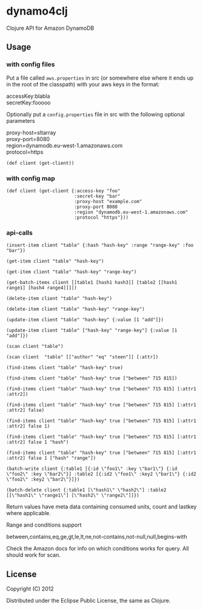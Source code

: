# dynamo4clj

Clojure API for Amazon DynamoDB

## Usage

### with config files
Put a file called `aws.properties` in src (or somewhere else where it ends up in the root of the classpath) with your aws keys in the format:

accessKey:blabla    
secretKey:fooooo    

Optionally put a `config.properties` file in src with the following optional parameters

proxy-host=sltarray   
proxy-port=8080  
region=dynamodb.eu-west-1.amazonaws.com  
protocol=https

    (def client (get-client))


### with config map 

    (def client (get-client {:access-key "foo"
                             :secret-key "bar"
                             :proxy-host "example.com" 
                             :proxy-port 8080 
                             :region "dynamodb.eu-west-1.amazonaws.com"
                             :protocol "https"}))

### api-calls 

    (insert-item client "table" {:hash "hash-key" :range "range-key" :foo "bar"})

    (get-item client "table" "hash-key")
    
    (get-item client "table" "hash-key" "range-key")

    (get-batch-items client [[table1 [hash1 hash3]] [table2 [[hash1 range1] [hash4 range4]]]])

    (delete-item client "table" "hash-key")
    
    (delete-item client "table" "hash-key" "range-key")

    (update-item client "table" "hash-key" {:value [1 "add"]})
     
    (update-item client "table" ["hash-key" "range-key"] {:value [1 "add"]})

    (scan client "table")

    (scan client  "table" [["author" "eq" "steen"]] [:attr])

    (find-items client "table" "hash-key" true)   

    (find-items client "table" "hash-key" true ["between" 715 815])

    (find-items client "table" "hash-key" true ["between" 715 815] [:attr1 :attr2])
    
    (find-items client "table" "hash-key" true ["between" 715 815] [:attr1 :attr2] false)
    
    (find-items client "table" "hash-key" true ["between" 715 815] [:attr1 :attr2] false 1)
    
    (find-items client "table" "hash-key" true ["between" 715 815] [:attr1 :attr2] false 1 "hash")
    
    (find-items client "table" "hash-key" true ["between" 715 815] [:attr1 :attr2] false 1 ["hash" "range"])
    
    (batch-write client {:table1 [{:id \"foo1\" :key \"bar1\"} {:id \"foo2\" :key \"bar2\"}] :table2 [{:id2 \"foo1\" :key2 \"bar1\"} {:id2 \"foo2\" :key2 \"bar2\"}]})
    
    (batch-delete client {:table1 [\"hash1\" \"hash2\"] :table2 [[\"hash1\" \"range1\"] [\"hash2\" \"range2\"]]})

Return values have meta data containing consumed units, count and lastkey where applicable.

Range and conditions support

between,contains,eq,ge,gt,le,lt,ne,not-contains,not-null,null,begins-with

Check the Amazon docs for info on which conditions works for query. All should work for scan.

## License

Copyright (C) 2012 

Distributed under the Eclipse Public License, the same as Clojure.

